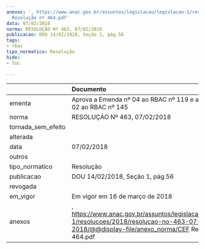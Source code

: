 ```yaml
---
anexos: ', https://www.anac.gov.br/assuntos/legislacao/legislacao-1/resolucoes/2018/resolucao-no-463-07-02-2018/@@display-file/anexo_norma/CEF
  Resolução nº 464.pdf'
data: 07/02/2018
norma: RESOLUÇÃO Nº 463, 07/02/2018
publicacao: DOU 14/02/2018, Seção 1, pág.56
tags:
- rbac
tipo_normatico: Resolução
hide: 
- toc 
 
---
```


|                    | Documento                                                                                                                                                  |
|:-------------------|:-----------------------------------------------------------------------------------------------------------------------------------------------------------|
| ementa             | Aprova a Emenda nº 04 ao RBAC nº 119 e a Emenda nº 02 ao RBAC nº 145                                                                                       |
| norma              | RESOLUÇÃO Nº 463, 07/02/2018                                                                                                                               |
| tornada_sem_efeito |                                                                                                                                                            |
| alterada           |                                                                                                                                                            |
| data               | 07/02/2018                                                                                                                                                 |
| outros             |                                                                                                                                                            |
| tipo_normatico     | Resolução                                                                                                                                                  |
| publicacao         | DOU 14/02/2018, Seção 1, pág.56                                                                                                                            |
| revogada           |                                                                                                                                                            |
| em_vigor           | Em vigor em 16 de março de 2018                                                                                                                            |
| anexos             | , https://www.anac.gov.br/assuntos/legislacao/legislacao-1/resolucoes/2018/resolucao-no-463-07-02-2018/@@display-file/anexo_norma/CEF Resolução nº 464.pdf |